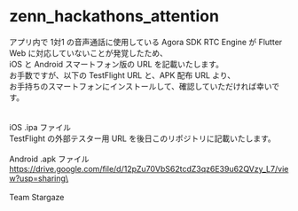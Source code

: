 # zenn_hackathons_attention

アプリ内で 1対1 の音声通話に使用している Agora SDK RTC Engine が Flutter Web に対応していないことが発覚したため、\
iOS と Android スマートフォン版の URL を記載いたします。\
お手数ですが、以下の TestFlight URL と、APK 配布 URL より、\
お手持ちのスマートフォンにインストールして、確認していただければ幸いです。\
\
\
iOS .ipa ファイル\
TestFlight の外部テスター用 URL を後日このリポジトリに記載いたします。\
\
Android .apk ファイル\
https://drive.google.com/file/d/12pZu70VbS62tcdZ3qz6E39u62QVzy_L7/view?usp=sharing\
\
\
Team Stargaze
